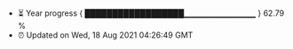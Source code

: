 - ⏳ Year progress { ██████████████████▁▁▁▁▁▁▁▁▁▁▁▁ } 62.79 %
- ⏰ Updated on Wed, 18 Aug 2021 04:26:49 GMT

